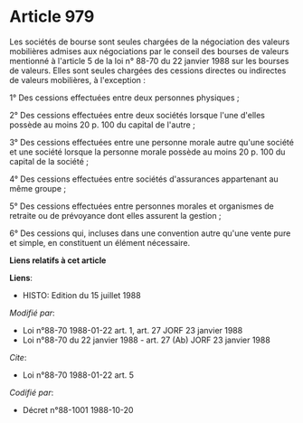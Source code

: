 # Article 979

Les sociétés de bourse sont seules chargées de la négociation des valeurs mobilières admises aux négociations par le conseil
des bourses de valeurs mentionné à l'article 5 de la loi n° 88-70 du 22 janvier 1988 sur les bourses de valeurs. Elles sont
seules chargées des cessions directes ou indirectes de valeurs mobilières, à l'exception :

1° Des cessions effectuées entre deux personnes physiques ;

2° Des cessions effectuées entre deux sociétés lorsque l'une d'elles possède au moins 20 p. 100 du capital de l'autre ;

3° Des cessions effectuées entre une personne morale autre qu'une société et une société lorsque la personne morale possède
au moins 20 p. 100 du capital de la société ;

4° Des cessions effectuées entre sociétés d'assurances appartenant au même groupe ;

5° Des cessions effectuées entre personnes morales et organismes de retraite ou de prévoyance dont elles assurent la
gestion ;

6° Des cessions qui, incluses dans une convention autre qu'une vente pure et simple, en constituent un élément nécessaire.

**Liens relatifs à cet article**

**Liens**:

  - HISTO: Edition du 15 juillet 1988

_Modifié par_:

  - Loi n°88-70 1988-01-22 art. 1, art. 27 JORF 23 janvier 1988
  - Loi n°88-70 du 22 janvier 1988 - art. 27 (Ab) JORF 23 janvier 1988

_Cite_:

  - Loi n°88-70 1988-01-22 art. 5

_Codifié par_:

  - Décret n°88-1001 1988-10-20
